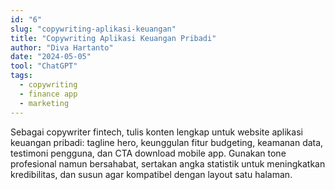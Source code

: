 ```yaml
---
id: "6"
slug: "copywriting-aplikasi-keuangan"
title: "Copywriting Aplikasi Keuangan Pribadi"
author: "Diva Hartanto"
date: "2024-05-05"
tool: "ChatGPT"
tags:
  - copywriting
  - finance app
  - marketing
---
```

Sebagai copywriter fintech, tulis konten lengkap untuk website aplikasi keuangan pribadi: tagline hero, keunggulan fitur budgeting, keamanan data, testimoni pengguna, dan CTA download mobile app. Gunakan tone profesional namun bersahabat, sertakan angka statistik untuk meningkatkan kredibilitas, dan susun agar kompatibel dengan layout satu halaman.
